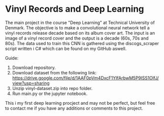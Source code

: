# Vinyl Records and Deep Learning

The main project in the course "Deep Learning" at Technical University of Denmark. The objective is to make a convolutional neural network tell a vinyl records release decade based on its album cover art. The input is an image of a vinyl record cover and the output is a decade (60s, 70s and 80s). The data used to train this CNN is gathered using the discogs_scraper script written i C# which can be found on my GitHub aswell.

Guide:
1. Download repository.
2. Download dataset from the following link: https://drive.google.com/file/d/1AAF0pVm4DxcF1YIfArbwM5P9ISS1OlfJ/view?usp=sharing
3. Unzip vinyl-dataset.zip into repo folder.
4. Run main.py or the jupyter notebook.

This i my first deep learning procject and may not be perfect, but feel free to contact me if you have any additions or comments to this project. 
